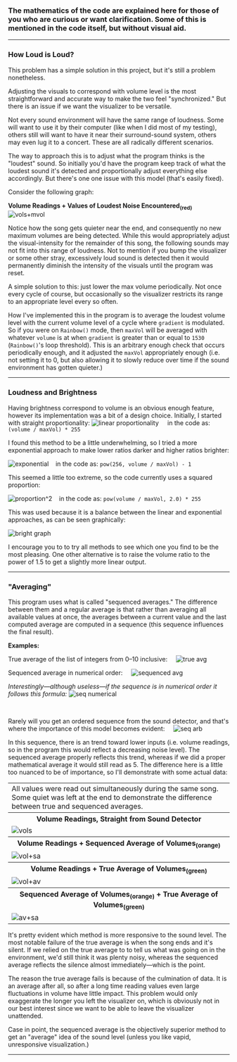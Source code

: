 ### The mathematics of the code are explained here for those of you who are curious or want clarification. Some of this is mentioned in the code itself, but without visual aid.

---
### How Loud is Loud?
This problem has a simple solution in this project, but it's still a problem nonetheless.

Adjusting the visuals to correspond with volume level is the most straightforward and accurate way to make the two feel "synchronized." But there is an issue if we want the visualizer to be versatile.

Not every sound environment will have the same range of loudness. Some will want to use it by their computer (like when I did most of my testing), others still will want to have it near their surround-sound system, others may even lug it to a concert. These are all radically different scenarios.

The way to approach this is to adjust what the program thinks is the "loudest" sound. So initially you'd have the program keep track of what the loudest sound it's detected and proportionally adjust everything else accordingly. But there's one one issue with this model (that's easily fixed).

Consider the following graph:

**Volume Readings + Values of Loudest Noise Encountered<sub>(red)</sub>**
![vols+mvol](http://i.imgur.com/9I54tbY.png)

Notice how the song gets quieter near the end, and consequently no new maximum volumes are being detected. While this would appropriately adjust the visual-intensity for the remainder of this song, the following sounds may not fit into this range of loudness. Not to mention if you bump the visualizer or some other stray, excessively loud sound is detected then it would permanently diminish the intensity of the visuals until the program was reset.

A simple solution to this: just lower the max volume periodically. Not once every cycle of course, but occasionally so the visualizer restricts its range to an appropriate level every so often.

How I've implemented this in the program is to average the loudest volume level with the current volume level of a cycle where `gradient` is modulated. So if you were on `Rainbow()` mode, then `maxVol` will be averaged with whatever `volume` is at when `gradient` is greater than or equal to `1530` (`Rainbow()`'s loop threshold). This is an arbitrary enough check that occurs periodically enough, and it adjusted the `maxVol` appropriately enough (i.e. not setting it to 0, but also allowing it to slowly reduce over time if the sound environment has gotten quieter.)

---
### Loudness and Brightness

Having brightness correspond to volume is an obvious enough feature, however its implementation was a bit of a design choice. Initially, I started with straight proportionality:
 ![linear proportionality](http://i.imgur.com/bAM95uO.gif) &nbsp;&nbsp;&nbsp;&nbsp;in the code as: `(volume / maxVol) * 255` 

I found this method to be a little underwhelming, so I tried a more exponential approach to make lower ratios darker and higher ratios brighter:

 ![exponential](http://imgur.com/sqhPcq8.gif)&nbsp;&nbsp;&nbsp;&nbsp;in the code as: `pow(256, volume / maxVol) - 1` 

This seemed a little too extreme, so the code currently uses a squared proportion:

 ![proportion^2](http://imgur.com/3amI46q.gif)&nbsp;&nbsp;&nbsp;&nbsp;in the code as: `pow(volume / maxVol, 2.0) * 255` 

This was used because it is a balance between the linear and exponential approaches, as can be seen graphically:

 ![bright graph](http://imgur.com/DPynqok.gif) 

I encourage you to to try all methods to see which one you find to be the most pleasing. One other alternative is to raise the volume ratio to the power of 1.5 to get a slightly more linear output.

---
### "Averaging"
This program uses what is called "sequenced averages." The difference between them and a regular average is that rather than averaging all available values at once, the averages between a current value and the last computed average are computed in a sequence (this sequence influences the final result). 

**Examples:**

True average of the list of integers from 0&ndash;10 inclusive:&nbsp;&nbsp;&nbsp;&nbsp;&nbsp;![true avg](http://i.imgur.com/mTfEUwg.gif)

Sequenced average in numerical order:&nbsp;&nbsp;&nbsp;&nbsp;&nbsp;![sequenced avg](http://i.imgur.com/sLXRbIf.gif)

_Interestingly&mdash;although useless&mdash;if the sequence is in numerical order it follows this formula:_
![seq numerical](http://i.imgur.com/NyLx6lo.gif)

&nbsp;

Rarely will you get an ordered sequence from the sound detector, and that's where the importance of this model becomes evident:&nbsp;&nbsp;&nbsp;&nbsp;&nbsp;![seq arb](http://i.imgur.com/3sMsmzr.gif)

In this sequence, there is an trend toward lower inputs (i.e. volume readings, so in the program this would reflect a decreasing noise level). The sequenced average properly reflects this trend, whereas if we did a proper mathematical average it would still read as 5. The difference here is a little too nuanced to be of importance, so I'll demonstrate with some actual data:

<table>
<tr><td> All values were read out simultaneously during the same song. Some quiet was left at the end to demonstrate the difference between true and sequenced averages.</td></tr>
<tr><th> Volume Readings, Straight from Sound Detector </th></tr>
<tr><td><img src="http://i.imgur.com/PXKdeAa.png" alt="vols"></td></tr>
<tr><th> Volume Readings + Sequenced Average of Volumes<sub>(orange)</sub> </th></tr>
<tr><td><img src="http://i.imgur.com/njBWWgb.png" alt="vol+sa"></td></tr>
<tr><th> Volume Readings + True Average of Volumes<sub>(green)</sub> </th></tr>
<tr><td><img src="http://i.imgur.com/ltuQTL4.png" alt="vol+av"></td></tr>
<tr><th> Sequenced Average of Volumes<sub>(orange)</sub> + True Average of Volumes<sub>(green)</sub> </th></tr>
<tr><td><img src="http://i.imgur.com/68cjnTl.png" alt="av+sa"></td></tr>
</table>

It's pretty evident which method is more responsive to the sound level. The most notable failure of the true average is when the song ends and it's silent. If we relied on the true average to to tell us what was going on in the environment, we'd still think it was plenty noisy, whereas the sequenced average reflects the silence almost immediately&mdash;which is the point.

The reason the true average fails is because of the culmination of data. It is an average after all, so after a long time reading values even large fluctuations in volume have little impact. This problem would only exaggerate the longer you left the visualizer on, which is obviously not in our best interest since we want to be able to leave the visualizer unattended.

Case in point, the sequenced average is the objectively superior method to get an "average" idea of the sound level (unless you like vapid, unresponsive visualization.)

---



